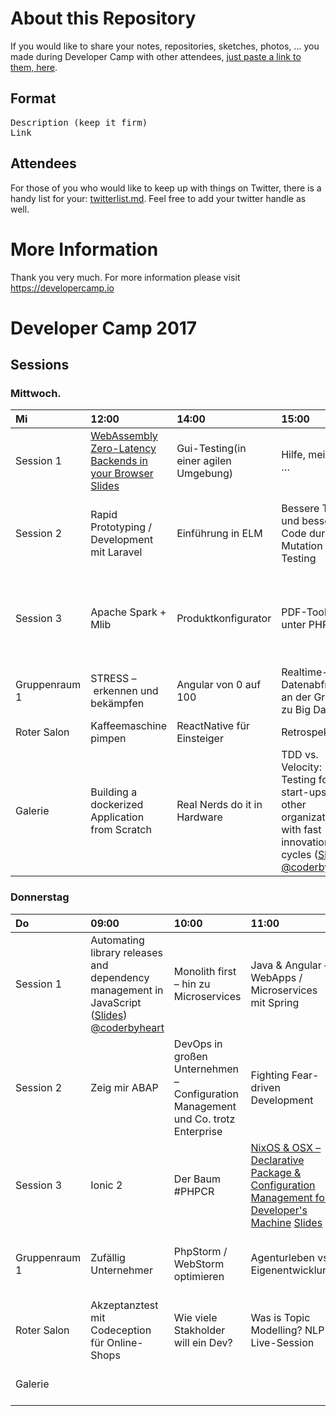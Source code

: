 # About this Repository

If you would like to share your notes, repositories, sketches, photos, ... you made during Developer Camp
with other attendees, <a href="https://github.com/developercamp/devcamp17/blob/master/Edit%20here%20-%20links%20to%20share.txt">just paste a link to them, here</a>.

## Format

<pre>Description (keep it firm)
Link</pre>

## Attendees

For those of you who would like to keep up with things on Twitter, there is a handy list for your: <a href="https://github.com/developercamp/devcamp17/blob/master/twitterlist.md">twitterlist.md</a>. Feel free to add your twitter handle as well.

# More Information

Thank you very much. For more information please visit https://developercamp.io

# Developer Camp 2017
## Sessions
### Mittwoch.

|Mi|12:00|14:00|15:00|16:15|17:15|18:15|
|:--|:-----|:-----|:------|:------|:-----|:-----|
|Session 1 |[WebAssembly Zero-Latency Backends in your Browser](https://periklis.github.io/talks/public/2017-05-devcamp-webassembly/index.html#/) [Slides](https://periklis.github.io/talks/public/2017-05-devcamp-webassembly/slides.pdf)|Gui-Testing(in einer agilen Umgebung)|Hilfe, mein PO …|Functional JS (with RamdaJS) |TypeScript & HTML5||
|Session 2 |Rapid Prototyping / Development mit Laravel|Einführung in ELM|Bessere Tests und besseren Code durch Mutation Testing|How to build and the test your own linux|Ansible & Vagrant | Container-Orchestrierung und -Management mit Docker und. Rancher
|Session 3 |Apache Spark  + Mlib|Produktkonfigurator|PDF-Tools unter PHP|Nachvollziehbare, Datengetriebene, automatisierte Analysen der Softwareentwicklung ([Slides](https://de.slideshare.net/feststelltaste/nachvollziehbare-datengetriebene-automatisierte-analysen-der-softwareentwicklung-developer-camp2017)) [@feststelltaste](https://twitter.com/feststelltaste)|Docker-Entwicklungsumgebung auf dem Mac|REST-API mit AWS
|Gruppenraum 1 |STRESS – erkennen und bekämpfen|Angular von 0 auf 100|Realtime-Datenabfragen an der Grenze zu Big Data|Monitoring-Talk|Selbsthilfegruppen für Usergroup-Organisatoren|Spiel und Spaß mit @talkaboutdev
|Roter Salon |Kaffeemaschine pimpen|ReactNative für Einsteiger|Retrospektive|Leadership in der IT||Mit Alexa spielen
|Galerie |Building a dockerized Application from Scratch|Real Nerds do it in Hardware|TDD vs. Velocity: Testing for start-ups and other organizations with fast innovation cycles ([Slides](https://goo.gl/0EUz40)) [@coderbyheart](https://twitter.com/coderbyheart)||Management-Brainfucks – Warum Manager und Agil oft schmerzen|Spiel und Spaß mit @talkaboutdev

### Donnerstag

|Do|09:00|10:00|11:00|12:00|14:00|15:00|16:00|
|:--|:-----|:-----|:------|:------|:-----|:-----|:----|
|Session 1 |Automating library releases and dependency management in JavaScript ([Slides](https://goo.gl/6ftIZA)) [@coderbyheart](https://twitter.com/coderbyheart)|Monolith first – hin zu Microservices|Java & Angular – WebApps / Microservices mit Spring|5 Years CTO'ing (Beginner) [@coderbyheart](https://twitter.com/coderbyheart)|Von Berufschule-Entwicklung zu prof. Entwicklung|Hypethema Microservices – Diskussion, Aufbau, Cloud ACL, richtige Herangehensweise||
|Session 2 |Zeig mir ABAP|DevOps in großen Unternehmen – Configuration Management und Co. trotz Enterprise|Fighting Fear-driven Development|Architektur und Code im Einklang – Architekturdokumentation automatisiert validieren ([Slides](https://de.slideshare.net/feststelltaste/architektur-und-code-im-einklang-developercamp-2017)) [@feststelltaste](https://twitter.com/feststelltaste)||Concurrency Generators Webworker – JavaScript|Selbsthilfegruppe Bugfixing?! Was man mit den Tierchen so machen kann|
|Session 3 |Ionic 2|Der Baum #PHPCR|[NixOS & OSX – Declarative Package & Configuration Management for Developer's Machine](https://periklis.github.io/talks/public/2017-05-devcamp-nixos/index.html#/) [Slides](https://periklis.github.io/talks/public/2017-05-devcamp-nixos/slides.pdf)|Rewactive JavaScript RxJS|||
|Gruppenraum 1 |Zufällig Unternehmer|PhpStorm / WebStorm optimieren|Agenturleben vs. Eigenentwicklung|Example Mapping by Example|Komplexe REST-APIs, Best-Practice, Diskussionsrunde|Doctrine-2-Crashkurs|Selbsthilfegruppe Bugfixing? Was man mit den Tierchen so machen kann|
|Roter Salon |Akzeptanztest mit Codeception für Online-Shops|Wie viele Stakholder will ein Dev?|Was is Topic Modelling? NLP-Live-Session|Laserfernerkennung|HomeLab-Diskussion|Distributed Teams - Best practices @coderbyheart @bruckmayer|
|Galerie ||||Refactoring Coding Dojo (Tennis-Kata, OS)|XTT – Located Team Tools|Minimal Releasable Crap|Bug Handling im Mehr-Team Umfeld
